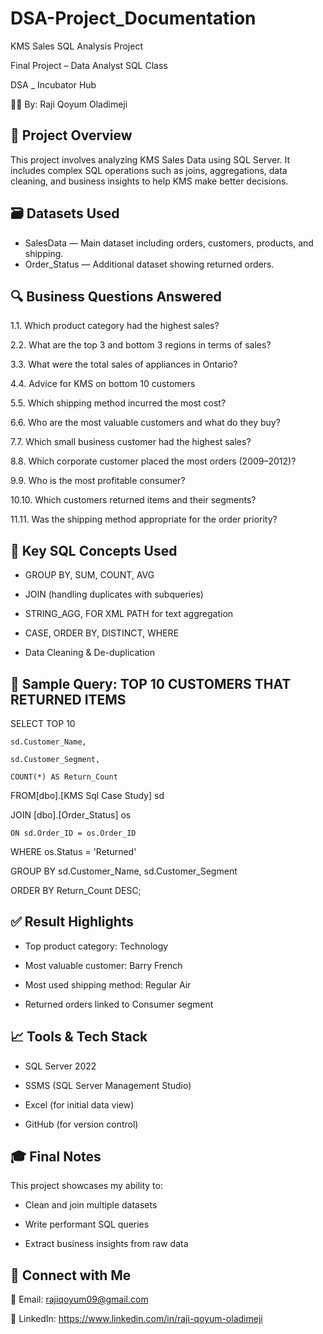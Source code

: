 # DSA-Project_Documentation
KMS Sales SQL Analysis Project

Final Project – Data Analyst SQL Class

DSA _ Incubator Hub

👨‍💻 By: Raji Qoyum Oladimeji
##  📂 Project Overview

This project involves analyzing KMS Sales Data using SQL Server. It includes complex SQL operations such as joins, aggregations, data cleaning, and business insights to help KMS make better decisions.

## 🗃️ Datasets Used

- SalesData — Main dataset including orders, customers, products, and shipping.
- Order_Status — Additional dataset showing returned orders.

## 🔍 Business Questions Answered

1.1. Which product category had the highest sales?

2.2. What are the top 3 and bottom 3 regions in terms of sales?

3.3. What were the total sales of appliances in Ontario?

4.4. Advice for KMS on bottom 10 customers

5.5. Which shipping method incurred the most cost?

6.6. Who are the most valuable customers and what do they buy?

7.7. Which small business customer had the highest sales?

8.8. Which corporate customer placed the most orders (2009–2012)?

9.9. Who is the most profitable consumer?

10.10. Which customers returned items and their segments?

11.11. Was the shipping method appropriate for the order priority?

## 🧾 Key SQL Concepts Used
- GROUP BY, SUM, COUNT, AVG

- JOIN (handling duplicates with subqueries)

- STRING_AGG, FOR XML PATH for text aggregation

- CASE, ORDER BY, DISTINCT, WHERE

- Data Cleaning & De-duplication

## 🧩 Sample Query: TOP 10 CUSTOMERS THAT RETURNED ITEMS

SELECT TOP 10

	sd.Customer_Name,
 
	sd.Customer_Segment,
 
	COUNT(*) AS Return_Count
 
FROM[dbo].[KMS Sql Case Study] sd

JOIN [dbo].[Order_Status] os

	ON sd.Order_ID = os.Order_ID
 
WHERE os.Status = 'Returned'

GROUP BY sd.Customer_Name, sd.Customer_Segment

ORDER BY Return_Count DESC;

## ✅ Result Highlights

- Top product category: Technology
  
- Most valuable customer: Barry French
  
- Most used shipping method: Regular Air
  
- Returned orders linked to Consumer segment

## 📈 Tools & Tech Stack

- SQL Server 2022
  
- SSMS (SQL Server Management Studio)
  
- Excel (for initial data view)
  
- GitHub (for version control)

## 🎓 Final Notes

This project showcases my ability to:

- Clean and join multiple datasets
  
- Write performant SQL queries
  
- Extract business insights from raw data

## 🔗 Connect with Me

📧 Email: rajiqoyum09@gmail.com

📍 LinkedIn: https://www.linkedin.com/in/raji-qoyum-oladimeji
